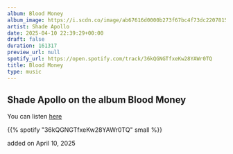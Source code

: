 ```yaml
---
album: Blood Money
album_image: https://i.scdn.co/image/ab67616d0000b273f67bc4f73dc220781546e5ce
artist: Shade Apollo
date: 2025-04-10 22:39:29+00:00
draft: false
duration: 161317
preview_url: null
spotify_url: https://open.spotify.com/track/36kQGNGTfxeKw28YAWr0TQ
title: Blood Money
type: music
---
```



## Shade Apollo on the album Blood Money

You can listen [here](https://open.spotify.com/track/36kQGNGTfxeKw28YAWr0TQ)

{{% spotify "36kQGNGTfxeKw28YAWr0TQ" small %}}

added on April 10, 2025